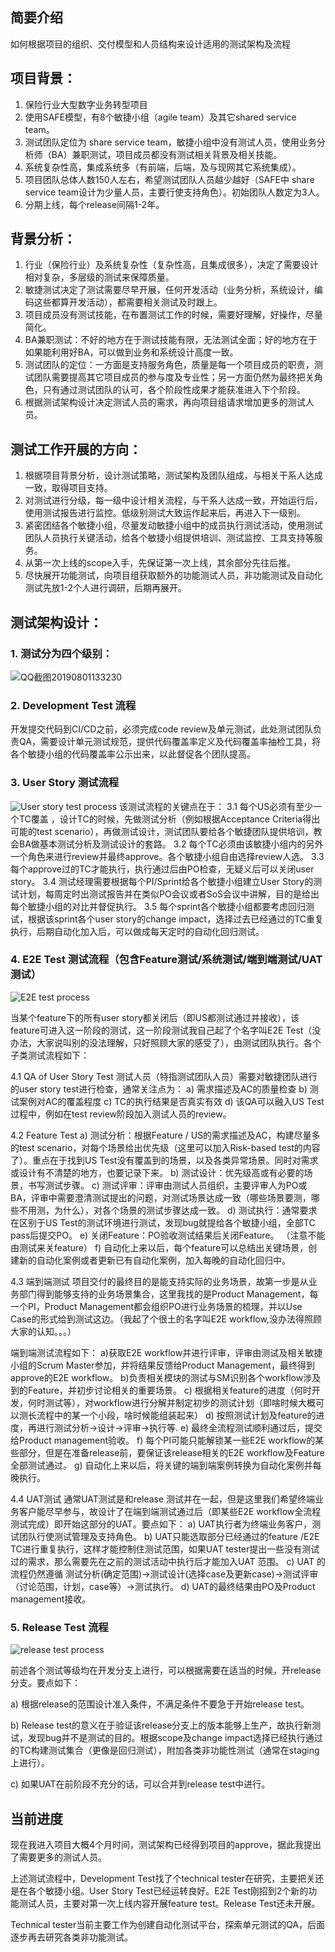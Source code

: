 ## 简要介绍 
如何根据项目的组织、交付模型和人员结构来设计适用的测试架构及流程

## 项目背景：
1. 保险行业大型数字业务转型项目
2. 使用SAFE模型，有8个敏捷小组（agile team）及其它shared service team。
3. 测试团队定位为 share service team，敏捷小组中没有测试人员，使用业务分析师（BA）兼职测试，项目成员都没有测试相关背景及相关技能。
4. 系统复杂性高，集成系统多（有前端，后端，及与现网其它系统集成）。
5. 项目团队总体人数150人左右，希望测试团队人员越少越好（SAFE中 share service team设计为少量人员，主要行使支持角色）。初始团队人数定为3人。
6. 分期上线，每个release间隔1-2年。

## 背景分析：
1. 行业（保险行业）及系统复杂性（复杂性高，且集成很多），决定了需要设计相对复杂，多层级的测试来保障质量。
2. 敏捷测试决定了测试需要尽早开展，任何开发活动（业务分析，系统设计，编码这些都算开发活动），都需要相关测试及时跟上。
3. 项目成员没有测试技能，在布置测试工作的时候，需要好理解，好操作，尽量简化。
4. BA兼职测试：不好的地方在于测试技能有限，无法测试全面；好的地方在于如果能利用好BA，可以做到业务和系统设计高度一致。
5. 测试团队的定位：一方面是支持服务角色，质量是每一个项目成员的职责，测试团队需要提高其它项目成员的参与度及专业性；另一方面仍然为最终把关角色，只有通过测试团队的认可，各个阶段性成果才能获准进入下个阶段。
6. 根据测试架构设计决定测试人员的需求，再向项目组请求增加更多的测试人员。

## 测试工作开展的方向：
1. 根据项目背景分析，设计测试策略，测试架构及团队组成，与相关干系人达成一致，取得项目支持。
2. 对测试进行分级，每一级中设计相关流程，与干系人达成一致，开始运行后，使用测试报告进行监控。低级别测试大致运作起来后，再进入下一级别。
3. 紧密团结各个敏捷小组，尽量发动敏捷小组中的成员执行测试活动，使用测试团队人员执行关键活动，给各个敏捷小组提供培训、测试监控、工具支持等服务。
4. 从第一次上线的scope入手，先保证第一次上线，其余部分先往后推。
5. 尽快展开功能测试，向项目组获取额外的功能测试人员，非功能测试及自动化测试先放1-2个人进行调研，后期再展开。

## 测试架构设计：
### 1. 测试分为四个级别：

![QQ截图20190801133230](https://user-images.githubusercontent.com/46529280/62290110-d2529b80-b460-11e9-81fd-c7e3206524ff.png)

### 2. Development Test 流程
开发提交代码到CI/CD之前，必须完成code review及单元测试，此处测试团队负责QA，需要设计单元测试规范，提供代码覆盖率定义及代码覆盖率抽检工具，将各个敏捷小组的代码覆盖率公示出来，以此督促各个团队提高。

### 3. User Story 测试流程
![User story test process](https://user-images.githubusercontent.com/46529280/62290375-88b68080-b461-11e9-8c05-20a2f57c04d4.png)
该测试流程的关键点在于：
3.1 每个US必须有至少一个TC覆盖 ，设计TC的时候，先做测试分析（例如根据Acceptance Criteria得出可能的test scenario），再做测试设计，测试团队要给各个敏捷团队提供培训，教会BA做基本测试分析及测试设计的套路。 
3.2 每个TC必须由该敏捷小组内的另外一个角色来进行review并最终approve。各个敏捷小组自由选择review人选。
3.3 每个approve过的TC才能执行，执行通过后由PO检查，无疑义后可以关闭user story。
3.4 测试经理需要根据每个PI/Sprint给各个敏捷小组建立User Story的测试计划，每周定时出测试报告并在类似PO会议或者SoS会议中讲解，目的是给出每个敏捷小组的对比并督促执行。
3.5 每个sprint各个敏捷小组都要考虑回归测试，根据该sprint各个user story的change impact，选择过去已经通过的TC重复执行，后期自动化加入后，可以做成每天定时的自动化回归测试。

### 4. E2E Test 测试流程（包含Feature测试/系统测试/端到端测试/UAT测试）
![E2E test process](https://user-images.githubusercontent.com/46529280/62291118-4d1cb600-b463-11e9-8121-4039802922ba.png)

当某个feature下的所有user story都关闭后（即US都测试通过并接收），该feature可进入这一阶段的测试，这一阶段测试我自己起了个名字叫E2E Test（没办法，大家说叫别的没法理解，只好照顾大家的感受了），由测试团队执行。各个子类测试流程如下：

4.1 QA of User Story Test
测试人员（特指测试团队人员）需要对敏捷团队进行的user story test进行检查，通常关注点为：
a) 需求描述及AC的质量检查
b) 测试案例对AC的覆盖程度
c) TC的执行结果是否真实有效
d) 该QA可以融入US Test过程中，例如在test review阶段加入测试人员的review。

4.2 Feature Test
a) 测试分析：根据Feature / US的需求描述及AC，构建尽量多的test scenario，对每个场景给出优先级（这里可以加入Risk-based test的内容了）。重点在于找到US Test没有覆盖到的场景，以及各类异常场景。同时对需求或设计有不清楚的地方，也要记录下来。
b) 测试设计：优先级高或有必要的场景，书写测试步骤。
c) 测试评审：评审由测试人员组织，主要评审人为PO或BA，评审中需要澄清测试提出的问题，对测试场景达成一致（哪些场景要测，哪些不用测，为什么），对各个场景的测试步骤达成一致。
d) 测试执行：通常要求在区别于US Test的测试环境进行测试，发现bug就提给各个敏捷小组，全部TC pass后提交PO。
e) 关闭Feature：PO验收测试结果后关闭Feature。 （注意不能由测试来关feature）
f) 自动化上来以后，每个feature可以总结出关键场景，创建新的自动化案例或者更新已有自动化案例，加入每晚的自动化回归中。

4.3 端到端测试
项目交付的最终目的是能支持实际的业务场景，故第一步是从业务部门得到能够支持的业务场景集合，这里我找的是Product Management，每一个PI，Product Management都会组织PO进行业务场景的梳理，并以Use Case的形式给到测试这边。（我起了个很土的名字叫E2E workflow,没办法得照顾大家的认知。。。）

端到端测试流程如下：
a)获取E2E workflow并进行评审，评审由测试及相关敏捷小组的Scrum Master参加，并将结果反馈给Product Management，最终得到approve的E2E workflow。
b)负责相关模块的测试与SM识别各个workflow涉及到的Feature，并初步讨论相关的重要场景。
c) 根据相关feature的进度（何时开发，何时测试等），对workflow进行分解并制定初步的测试计划（即啥时候大概可以测长流程中的某一个小段，啥时候能组装起来）
d) 按照测试计划及feature的进度，再进行测试分析->设计->评审->执行等.
e) 最终全流程测试顺利通过后，提交给Product management验收。
f) 每个PI可能只能解锁某一些E2E workflow的某些部分，但是在准备release前，要保证该release相关的E2E workflow及Feature 全部测试通过。
g) 自动化上来以后，将关键的端到端案例转换为自动化案例并每晚执行。

4.4 UAT测试
通常UAT测试是和release 测试并在一起，但是这里我们希望终端业务客户能尽早参与，故设计了在端到端测试通过后（即某些E2E workflow全流程测试完成）即开始这部分的UAT。要点如下：
a) UAT执行者为终端业务客户，测试团队行使测试管理及支持角色。
b) UAT只能选取部分已经通过的feature /E2E TC进行重复执行，这样才能控制住测试范围，如果UAT tester提出一些没有测试过的需求，那么需要先在之前的测试活动中执行后才能加入UAT 范围。
c) UAT 的流程仍然遵循 测试分析(确定范围)->测试设计(选择case及更新case)->测试评审（讨论范围，计划，case等）->测试执行。
d) UAT的最终结果由PO及Product management接收。

### 5. Release Test 流程
![release test process](https://user-images.githubusercontent.com/46529280/62294013-447bae00-b46a-11e9-94c9-98b9bb13650f.png)

前述各个测试等级均在开发分支上进行，可以根据需要在适当的时候，开release分支。要点如下：

a) 根据release的范围设计准入条件，不满足条件不要急于开始release test。

b) Release test的意义在于验证该release分支上的版本能够上生产，故执行新测试，发现bug并不是测试的目的。根据scope及change impact选择已经执行通过的TC构建测试集合（更像是回归测试），附加各类非功能性测试（通常在staging上进行）。

c) 如果UAT在前阶段不充分的话，可以合并到release test中进行。


## 当前进度

现在我进入项目大概4个月时间，测试架构已经得到项目的approve，据此我提出了需要更多的测试人员。

上述测试流程中，Development Test找了个technical tester在研究，主要把关还是在各个敏捷小组。User Story Test已经运转良好。E2E Test刚招到2个新的功能测试人员，主要对第一次上线内容开展feature test。Release Test还未开展。

Technical tester当前主要工作为创建自动化测试平台，探索单元测试的QA，后面逐步再去研究各类非功能测试。
